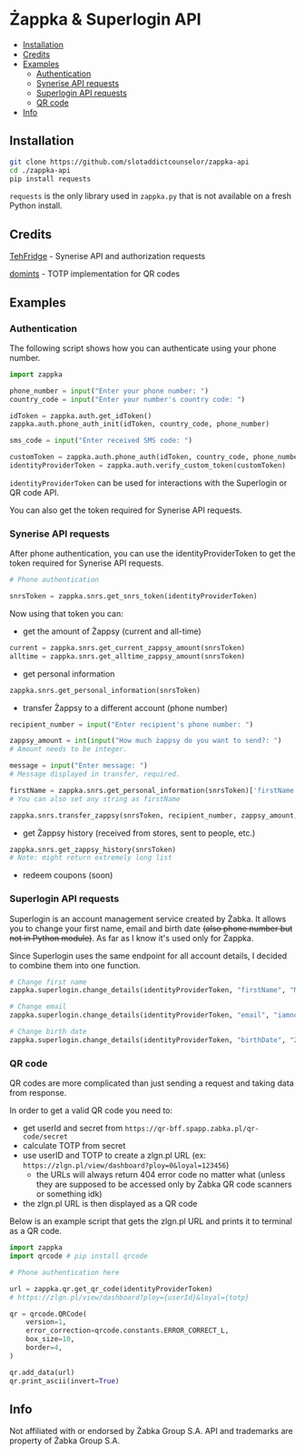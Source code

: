 # Żappka & Superlogin API

- [Installation](#installation)
- [Credits](#credits)
- [Examples](#examples)
   * [Authentication](#authentication)
   * [Synerise API requests](#synerise-api-requests)
   * [Superlogin API requests](#superlogin-api-requests)
   * [QR code](#qr-code)
- [Info](#info)

## Installation

```bash
git clone https://github.com/slotaddictcounselor/zappka-api
cd ./zappka-api
pip install requests
```

`requests` is the only library used in `zappka.py` that is not available on a fresh Python install.

## Credits

[TehFridge](https://github.com/tehfridge) - Synerise API and authorization requests

[domints](https://github.com/domints) - TOTP implementation for QR codes

## Examples

### Authentication

The following script shows how you can authenticate using your phone number.

```python
import zappka

phone_number = input("Enter your phone number: ")
country_code = input("Enter your number's country code: ")

idToken = zappka.auth.get_idToken()
zappka.auth.phone_auth_init(idToken, country_code, phone_number)

sms_code = input("Enter received SMS code: ")

customToken = zappka.auth.phone_auth(idToken, country_code, phone_number, sms_code)
identityProviderToken = zappka.auth.verify_custom_token(customToken)
```

`identityProviderToken` can be used for interactions with the Superlogin or QR code API.

You can also get the token required for Synerise API requests.

### Synerise API requests

After phone authentication, you can use the identityProviderToken to get the token required for Synerise API requests.

```python
# Phone authentication

snrsToken = zappka.snrs.get_snrs_token(identityProviderToken)
```

Now using that token you can:

- get the amount of Żappsy (current and all-time)

```python
current = zappka.snrs.get_current_zappsy_amount(snrsToken)
alltime = zappka.snrs.get_alltime_zappsy_amount(snrsToken)
```

- get personal information

```python
zappka.snrs.get_personal_information(snrsToken)
```

- transfer Żappsy to a different account (phone number)

```python
recipient_number = input("Enter recipient's phone number: ")

zappsy_amount = int(input("How much żappsy do you want to send?: ")
# Amount needs to be integer.

message = input("Enter message: ")
# Message displayed in transfer, required.

firstName = zappka.snrs.get_personal_information(snrsToken)['firstName']
# You can also set any string as firstName

zappka.snrs.transfer_zappsy(snrsToken, recipient_number, zappsy_amount, message, firstName)
```

- get Żappsy history (received from stores, sent to people, etc.)

```python
zappka.snrs.get_zappsy_history(snrsToken)
# Note: might return extremely long list
```

- redeem coupons (soon)

### Superlogin API requests

Superlogin is an account management service created by Żabka. It allows you to change your first name, email and birth date ~~(also phone number but not in Python module)~~. As far as I know it's used only for Żappka.

Since Superlogin uses the same endpoint for all account details, I decided to combine them into one function.

```python
# Change first name
zappka.superlogin.change_details(identityProviderToken, "firstName", "Maciek")

# Change email
zappka.superlogin.change_details(identityProviderToken, "email", "iamnottheownerof@example.com")

# Change birth date
zappka.superlogin.change_details(identityProviderToken, "birthDate", "2000-04-30")

```

### QR code

QR codes are more complicated than just sending a request and taking data from response.

In order to get a valid QR code you need to:

- get userId and secret from `https://qr-bff.spapp.zabka.pl/qr-code/secret`
- calculate TOTP from secret
- use userID and TOTP to create a zlgn.pl URL (ex: `https://zlgn.pl/view/dashboard?ploy=0&loyal=123456`)
  - the URLs will always return 404 error code no matter what (unless they are supposed to be accessed only by Żabka QR code scanners or something idk)
- the zlgn.pl URL is then displayed as a QR code

Below is an example script that gets the zlgn.pl URL and prints it to terminal as a QR code.

```python
import zappka
import qrcode # pip install qrcode

# Phone authentication here

url = zappka.qr.get_qr_code(identityProviderToken)
# https://zlgn.pl/view/dashboard?ploy={userId}&loyal={totp}

qr = qrcode.QRCode(
    version=1,
    error_correction=qrcode.constants.ERROR_CORRECT_L,
    box_size=10,
    border=4,
)

qr.add_data(url)
qr.print_ascii(invert=True)
```

## Info

Not affiliated with or endorsed by Żabka Group S.A. API and trademarks are property of Żabka Group S.A.
